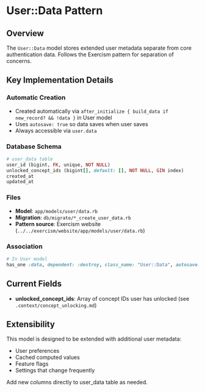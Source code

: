 # User::Data Pattern

## Overview

The `User::Data` model stores extended user metadata separate from core authentication data. Follows the Exercism pattern for separation of concerns.

## Key Implementation Details

### Automatic Creation
- Created automatically via `after_initialize { build_data if new_record? && !data }` in User model
- Uses `autosave: true` so data saves when user saves
- Always accessible via `user.data`

### Database Schema
```ruby
# user_data table
user_id (bigint, FK, unique, NOT NULL)
unlocked_concept_ids (bigint[], default: [], NOT NULL, GIN index)
created_at
updated_at
```

### Files
- **Model**: `app/models/user/data.rb`
- **Migration**: `db/migrate/*_create_user_data.rb`
- **Pattern source**: Exercism website (`../../exercism/website/app/models/user/data.rb`)

### Association
```ruby
# In User model
has_one :data, dependent: :destroy, class_name: "User::Data", autosave: true
```

## Current Fields

- **unlocked_concept_ids**: Array of concept IDs user has unlocked (see `.context/concept_unlocking.md`)

## Extensibility

This model is designed to be extended with additional user metadata:
- User preferences
- Cached computed values
- Feature flags
- Settings that change frequently

Add new columns directly to user_data table as needed.
